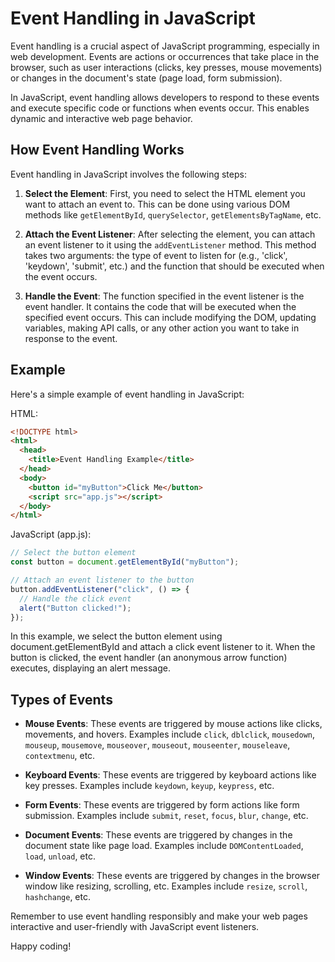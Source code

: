 # Event Handling in JavaScript

Event handling is a crucial aspect of JavaScript programming, especially in web development. Events are actions or occurrences that take place in the browser, such as user interactions (clicks, key presses, mouse movements) or changes in the document's state (page load, form submission).

In JavaScript, event handling allows developers to respond to these events and execute specific code or functions when events occur. This enables dynamic and interactive web page behavior.

## How Event Handling Works

Event handling in JavaScript involves the following steps:

1. **Select the Element**: First, you need to select the HTML element you want to attach an event to. This can be done using various DOM methods like `getElementById`, `querySelector`, `getElementsByTagName`, etc.

2. **Attach the Event Listener**: After selecting the element, you can attach an event listener to it using the `addEventListener` method. This method takes two arguments: the type of event to listen for (e.g., 'click', 'keydown', 'submit', etc.) and the function that should be executed when the event occurs.

3. **Handle the Event**: The function specified in the event listener is the event handler. It contains the code that will be executed when the specified event occurs. This can include modifying the DOM, updating variables, making API calls, or any other action you want to take in response to the event.

## Example

Here's a simple example of event handling in JavaScript:

HTML:

```html
<!DOCTYPE html>
<html>
  <head>
    <title>Event Handling Example</title>
  </head>
  <body>
    <button id="myButton">Click Me</button>
    <script src="app.js"></script>
  </body>
</html>
```

JavaScript (app.js):

```js
// Select the button element
const button = document.getElementById("myButton");

// Attach an event listener to the button
button.addEventListener("click", () => {
  // Handle the click event
  alert("Button clicked!");
});
```

In this example, we select the button element using document.getElementById and attach a click event listener to it. When the button is clicked, the event handler (an anonymous arrow function) executes, displaying an alert message.


## Types of Events

- **Mouse Events**: These events are triggered by mouse actions like clicks, movements, and hovers. Examples include `click`, `dblclick`, `mousedown`, `mouseup`, `mousemove`, `mouseover`, `mouseout`, `mouseenter`, `mouseleave`, `contextmenu`, etc.

- **Keyboard Events**: These events are triggered by keyboard actions like key presses. Examples include `keydown`, `keyup`, `keypress`, etc.

- **Form Events**: These events are triggered by form actions like form submission. Examples include `submit`, `reset`, `focus`, `blur`, `change`, etc.

- **Document Events**: These events are triggered by changes in the document state like page load. Examples include `DOMContentLoaded`, `load`, `unload`, etc.

- **Window Events**: These events are triggered by changes in the browser window like resizing, scrolling, etc. Examples include `resize`, `scroll`, `hashchange`, etc.

Remember to use event handling responsibly and make your web pages interactive and user-friendly with JavaScript event listeners.

Happy coding!
